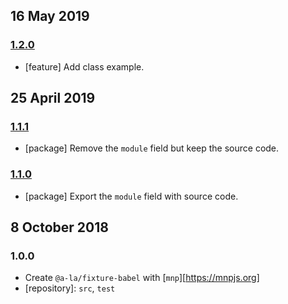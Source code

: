 ## 16 May 2019

### [1.2.0](https://github.com/a-la/fixture-babel/compare/v1.1.1...v1.2.0)

- [feature] Add class example.

## 25 April 2019

### [1.1.1](https://github.com/a-la/fixture-babel/compare/v1.1.0...v1.1.1)

- [package] Remove the `module` field but keep the source code.

### [1.1.0](https://github.com/a-la/fixture-babel/compare/v1.0.0...v1.1.0)

- [package] Export the `module` field with source code.

## 8 October 2018

### 1.0.0

- Create `@a-la/fixture-babel` with [`mnp`][https://mnpjs.org]
- [repository]: `src`, `test`
